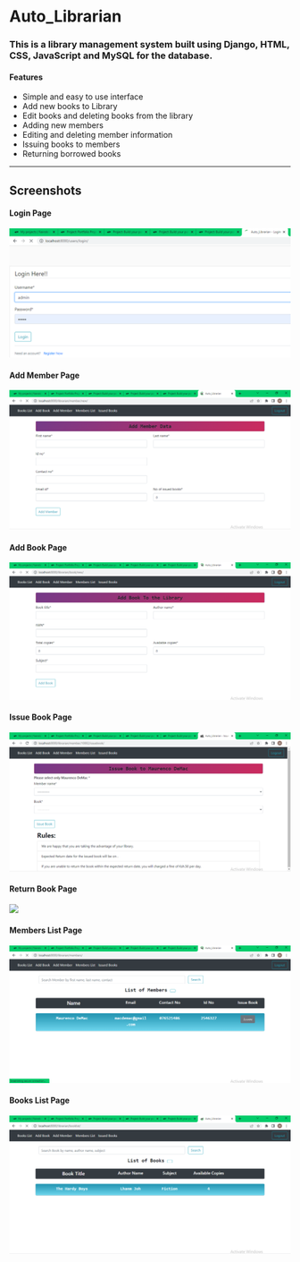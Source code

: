 # Auto_Librarian
<h3>This is a library management system built using Django, HTML, CSS, JavaScript and MySQL for the database.</h3>
<h4>Features</h4>
<ul>
<li>Simple and easy to use interface</li>
<li>Add new books to Library</li>
<li>Edit books and deleting books from the library</li>
<li>Adding new members</li>
<li>Editing and deleting member information</li>
<li>Issuing books to members</li>
<li>Returning borrowed books</li>
</ul>
<hr>
<h2>Screenshots</h2>
<h4>Login Page</h4>
<img src="/screenshots/login.png">
<h4>Add Member Page</h4>
<img src="/screenshots/Add_Member.png">
<h4>Add Book Page</h4>
<img src="/screenshots/Add_Book_1.png">
<h4>Issue Book Page</h4>
<img src="/screenshots/Issue_Book.png">
<h4>Return Book Page</h4>
<img src="/screenshots/Retur_Book.png">
<h4>Members List Page</h4>
<img src="/screenshots/Member_list.png">
<h4>Books List Page</h4>
<img src="/screenshots/Dashboard1.png">
